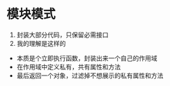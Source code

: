# 模块模式

1. 封装大部分代码，只保留必需接口
2. 我的理解是这样的
  - 本质是个立即执行函数，封装出来一个自己的作用域
  - 在作用域中定义私有，共有属性和方法
  - 最后返回一个对象，过滤掉不想展示的私有属性和方法